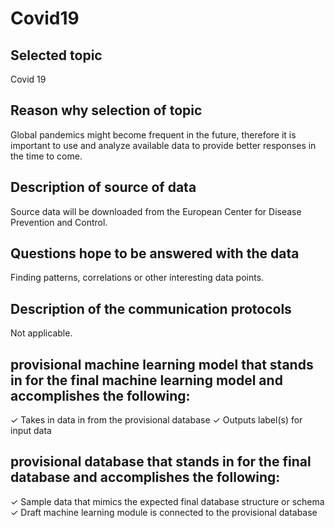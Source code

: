 # Covid19

## Selected topic
Covid 19 

## Reason why selection of topic
Global pandemics might become frequent in the future, therefore it is important to use and analyze available data to provide better responses in the time to come. 

## Description of source of data
Source data will be downloaded from the European Center for Disease Prevention and Control. 

## Questions hope to be answered with the data
Finding patterns, correlations or other interesting data points. 

## Description of the communication protocols
Not applicable.

## provisional machine learning model that stands in for the final machine learning model and accomplishes the following:
✓ Takes in data in from the provisional database
✓ Outputs label(s) for input data

## provisional database that stands in for the final database and accomplishes the following:
✓ Sample data that mimics the expected final database structure or schema
✓ Draft machine learning module is connected to the provisional database

